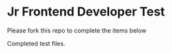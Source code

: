 <h1>Jr Frontend Developer Test</h1>
<p>Please fork this repo to complete the items below</p>

<p>Completed test files.</p>
